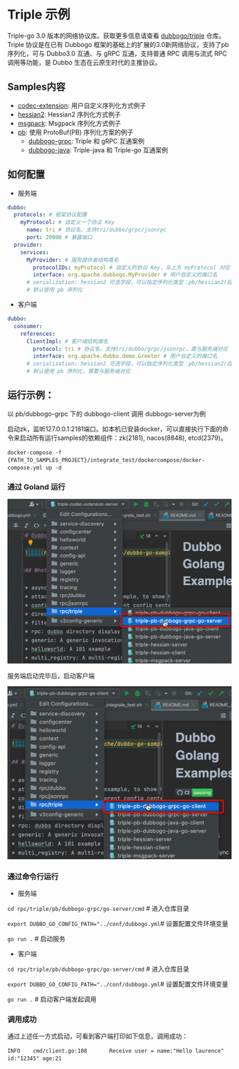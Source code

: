 # Triple 示例

Triple-go 3.0 版本的网络协议库。获取更多信息请查看 [dubbogo/triple](https://github.com/dubbogo/triple) 仓库。Triple 协议是在已有 Dubbogo 框架的基础上的扩展的3.0新网络协议，支持了pb序列化，可与 Dubbo3.0 互通、与 gRPC 互通，支持普通 RPC 调用与流式 RPC 调用等功能，是 Dubbo 生态在云原生时代的主推协议。

## Samples内容

- [codec-extension](./codec-extension): 用户自定义序列化方式例子
- [hessian2](./hessian2): Hessian2 序列化方式例子
- [msgpack](./msgpack): Msgpack 序列化方式例子
- [pb](./pb): 使用 ProtoBuf(PB) 序列化方案的例子
  - [dubbogo-grpc](./pb/dubbogo-grpc): Triple 和 gRPC 互通案例
  - [dubbogo-java](./pb/dubbogo-java): Triple-java 和 Triple-go 互通案例

## 如何配置

- 服务端

```yaml
dubbo:
  protocols: # 框架协议配置
    myProtocol: # 自定义一个协议 Key
      name: tri # 协议名，支持tri/dubbo/grpc/jsonrpc
      port: 20000 # 暴露端口
  provider: 
    services:
      MyProvider: # 服务提供者结构类名
        protocolIDs: myProtocol # 自定义的协议 Key，与上方 myProtocol 对应
        interface: org.apache.dubbogo.MyProvider # 用户自定义的接口名
      # serialization: hessian2 可选字段，可以指定序列化类型：pb/hessian2/自定义
      # 默认使用 pb 序列化
```

- 客户端

```yml
dubbo:
  consumer:
    references:
      ClientImpl: # 客户端结构类名
        protocol: tri # 协议名，支持tri/dubbo/grpc/jsonrpc，需与服务端对应
        interface: org.apache.dubbo.demo.Greeter # 用户自定义的接口名
      # serialization: hessian2 可选字段，可以指定序列化类型：pb/hessian2/自定义
      # 默认使用 pb 序列化，需要与服务端对应
```

## 运行示例：

以 pb/dubbogo-grpc 下的 dubbogo-client 调用 dubbogo-server为例

启动zk，监听127.0.0.1:2181端口。如本机已安装docker，可以直接执行下面的命令来启动所有运行samples的依赖组件：zk(2181), nacos(8848), etcd(2379)。

`docker-compose -f {PATH_TO_SAMPLES_PROJECT}/integrate_test/dockercompose/docker-compose.yml up -d`

### 通过 Goland 运行

![](../../.images/samples-rpc-triple-server.png)

服务端启动完毕后，启动客户端

![](../../.images/samples-rpc-triple-client.png)



### 通过命令行运行

- 服务端

`cd rpc/triple/pb/dubbogo-grpc/go-server/cmd` # 进入仓库目录

`export DUBBO_GO_CONFIG_PATH="../conf/dubbogo.yml`# 设置配置文件环境变量

`go run .` # 启动服务

- 客户端

`cd rpc/triple/pb/dubbogo-grpc/go-server/cmd` # 进入仓库目录

`export DUBBO_GO_CONFIG_PATH="../conf/dubbogo.yml`# 设置配置文件环境变量

`go run .` # 启动客户端发起调用



### 调用成功

通过上述任一方式启动，可看到客户端打印如下信息，调用成功：

`INFO    cmd/client.go:108       Receive user = name:"Hello laurence" id:"12345" age:21`
